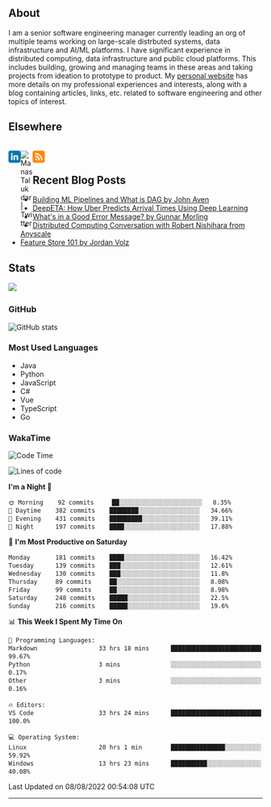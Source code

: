 ## About

I am a senior software engineering manager currently leading an org of multiple teams working on large-scale distrbuted systems, data infrastructure and AI/ML platforms. I have significant experience in distributed computing, data infrastructure and public cloud platforms. This includes building, growing and managing teams in these areas and taking projects from ideation to prototype to product. My [personal website](https://manastalukdar.github.io/) has more details on my professional experiences and interests, along with a blog containing articles, links, etc. related to software engineering and other topics of interest.

## Elsewhere

</br>

<a href="https://www.linkedin.com/in/manastalukdar" target="_blank">
  <img align="left" alt="Manas Talukdar | Linkedin" width="24px" src="https://raw.githubusercontent.com/edent/SuperTinyIcons/master/images/svg/linkedin.svg" />
</a>
<a href="https://www.twitter.com/manastalukdar" target="_blank">
  <img align="left" alt="Manas Talukdar | Twitter" width="24px" src="https://github.com/TheDudeThatCode/TheDudeThatCode/blob/master/Assets/Twitter.svg" />
</a>
<a href="https://manastalukdar.github.io/" target="_blank">
  <img align="left" alt="Manas Talukdar | Website" width="24px" src="https://github.com/edent/SuperTinyIcons/blob/master/images/svg/rss.svg" />
</a>

</br>

## Recent Blog Posts

<!-- BLOG:START -->
- [Building ML Pipelines and What is DAG by John Aven](https://manastalukdar.github.io/blog/2022/03/21/building-ml-pipelines-dag/)
- [DeepETA: How Uber Predicts Arrival Times Using Deep Learning](https://manastalukdar.github.io/blog/2022/03/21/deepeta-uber-predicts-arrival-times-deep-learning/)
- [What&#39;s in a Good Error Message? by Gunnar Morling](https://manastalukdar.github.io/blog/2022/02/11/good-error-message-gunnar-morling/)
- [Distributed Computing Conversation with Robert Nishihara from Anyscale](https://manastalukdar.github.io/blog/2022/01/24/distributed-computing-conversation-robert-nishihara-anyscale/)
- [Feature Store 101 by Jordan Volz](https://manastalukdar.github.io/blog/2022/01/22/feature-store-101-jordan-volz/)
<!-- BLOG:END -->

## Stats

![](https://komarev.com/ghpvc/?username=manastalukdar)

### GitHub

![GitHub stats](https://github-readme-stats.vercel.app/api?username=manastalukdar&show_icons=true&hide_border=true&hide_rank=true&hide_title=true&icon_color=79ff97&text_color=cecac3&bg_color=4d4b4b)

### Most Used Languages

- Java
- Python
- JavaScript
- C#
- Vue
- TypeScript
- Go

<!--
![Top Langs](https://github-readme-stats.vercel.app/api/top-langs/?username=manastalukdar&layout=compact&hide_border=true&hide_title=true&icon_color=79ff97&text_color=cecac3&bg_color=4d4b4b)
-->

### WakaTime

<!--START_SECTION:waka-->
![Code Time](http://img.shields.io/badge/Code%20Time-2%2C688%20hrs%2018%20mins-blue)

![Lines of code](https://img.shields.io/badge/From%20Hello%20World%20I%27ve%20Written-60%20Thousand%20lines%20of%20code-blue)

**I'm a Night 🦉** 

```text
🌞 Morning    92 commits     ██░░░░░░░░░░░░░░░░░░░░░░░   8.35% 
🌆 Daytime    382 commits    ████████░░░░░░░░░░░░░░░░░   34.66% 
🌃 Evening    431 commits    █████████░░░░░░░░░░░░░░░░   39.11% 
🌙 Night      197 commits    ████░░░░░░░░░░░░░░░░░░░░░   17.88%

```
📅 **I'm Most Productive on Saturday** 

```text
Monday       181 commits    ████░░░░░░░░░░░░░░░░░░░░░   16.42% 
Tuesday      139 commits    ███░░░░░░░░░░░░░░░░░░░░░░   12.61% 
Wednesday    130 commits    ███░░░░░░░░░░░░░░░░░░░░░░   11.8% 
Thursday     89 commits     ██░░░░░░░░░░░░░░░░░░░░░░░   8.08% 
Friday       99 commits     ██░░░░░░░░░░░░░░░░░░░░░░░   8.98% 
Saturday     248 commits    █████░░░░░░░░░░░░░░░░░░░░   22.5% 
Sunday       216 commits    █████░░░░░░░░░░░░░░░░░░░░   19.6%

```


📊 **This Week I Spent My Time On** 

```text
💬 Programming Languages: 
Markdown                 33 hrs 18 mins      █████████████████████████   99.67% 
Python                   3 mins              ░░░░░░░░░░░░░░░░░░░░░░░░░   0.17% 
Other                    3 mins              ░░░░░░░░░░░░░░░░░░░░░░░░░   0.16%

🔥 Editors: 
VS Code                  33 hrs 24 mins      █████████████████████████   100.0%

💻 Operating System: 
Linux                    20 hrs 1 min        ███████████████░░░░░░░░░░   59.92% 
Windows                  13 hrs 23 mins      ██████████░░░░░░░░░░░░░░░   40.08%

```


 Last Updated on 08/08/2022 00:54:08 UTC
<!--END_SECTION:waka-->

---

<!--

**manastalukdar/manastalukdar** is a ✨ _special_ ✨ repository because its `README.md` (this file) appears on your GitHub profile.

Here are some ideas to get you started:

- 🔭 I’m currently working on ...
- 🌱 I’m currently learning ...
- 👯 I’m looking to collaborate on ...
- 🤔 I’m looking for help with ...
- 💬 Ask me about ...
- 📫 How to reach me: ...
- 😄 Pronouns: ...
- ⚡ Fun fact: ...
-->
